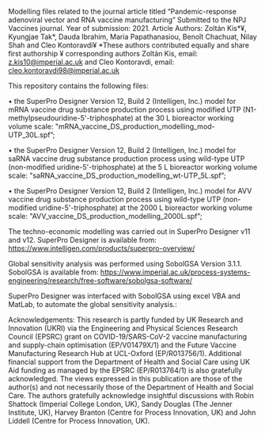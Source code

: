 Modelling files related to the journal article titled “Pandemic-response adenoviral vector and RNA vaccine manufacturing” Submitted to the NPJ Vaccines journal. Year of submission: 2021. Article Authors: Zoltán Kis*¥, Kyungjae Tak*, Dauda Ibrahim, Maria Papathanasiou, Benoît Chachuat, Nilay Shah and Cleo Kontoravdi¥ 
*These authors contributed equally and share first authorship
¥ corresponding authors Zoltán Kis, email: z.kis10@imperial.ac.uk and Cleo Kontoravdi, email: cleo.kontoravdi98@imperial.ac.uk 

This repository contains the following files:

• the SuperPro Designer Version 12, Build 2 (Intelligen, Inc.) model for mRNA vaccine drug substance production process using modified UTP (N1-methylpseudouridine-5'-triphosphate) at the 30 L bioreactor working volume scale: "mRNA_vaccine_DS_production_modelling_mod-UTP_30L.spf”;

• the SuperPro Designer Version 12, Build 2 (Intelligen, Inc.) model for saRNA vaccine drug substance production process using wild-type UTP (non-modified uridine-5'-triphosphate) at the 5 L bioreactor working volume scale: "saRNA_vaccine_DS_production_modelling_wt-UTP_5L.spf”;

• the SuperPro Designer Version 12, Build 2 (Intelligen, Inc.) model for AVV vaccine drug substance production process using wild-type UTP (non-modified uridine-5'-triphosphate) at the 2000 L bioreactor working volume scale: "AVV_vaccine_DS_production_modelling_2000L.spf”;

The techno-economic modelling was carried out in SuperPro Designer v11 and v12. SuperPro Designer is available from:
https://www.intelligen.com/products/superpro-overview/

Global sensitivity analysis was performed using SobolGSA Version 3.1.1. SobolGSA is available from:
https://www.imperial.ac.uk/process-systems-engineering/research/free-software/sobolgsa-software/ 

SuperPro Designer was interfaced with SobolGSA using excel VBA and MatLab, to automate the global sensitivity analysis.:

Acknowledgements: This research is partly funded by UK Research and Innovation (UKRI) via the Engineering and Physical Sciences Research Council (EPSRC) grant on COVID-19/SARS-CoV-2 vaccine manufacturing and supply-chain optimisation (EP/V01479X/1) and the Future Vaccine Manufacturing Research Hub at UCL-Oxford (EP/R013756/1). Additional financial support from the Department of Health and Social Care using UK Aid funding as managed by the EPSRC (EP/R013764/1) is also gratefully acknowledged. The views expressed in this publication are those of the author(s) and not necessarily those of the Department of Health and Social Care. The authors gratefully acknowledge insightful discussions with Robin Shattock (Imperial College London, UK), Sandy Douglas (The Jenner Institute, UK), Harvey Branton (Centre for Process Innovation, UK) and John Liddell (Centre for Process Innovation, UK).
